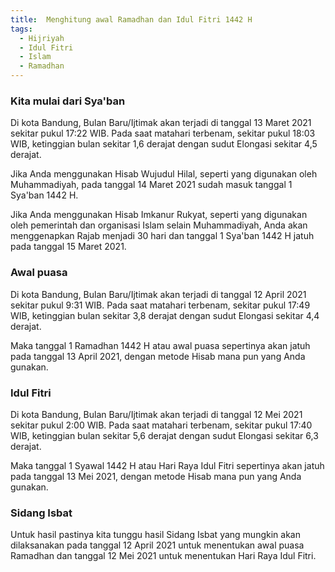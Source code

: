 ```yaml
---
title:  Menghitung awal Ramadhan dan Idul Fitri 1442 H
tags:
  - Hijriyah
  - Idul Fitri
  - Islam
  - Ramadhan
---
```


### Kita mulai dari Sya'ban

Di kota Bandung, Bulan Baru/Ijtimak akan terjadi di tanggal 13 Maret 2021 sekitar pukul 17:22 WIB. Pada saat matahari terbenam, sekitar pukul 18:03 WIB, ketinggian bulan sekitar 1,6 derajat dengan sudut Elongasi sekitar 4,5 derajat.

<!--more-->

Jika Anda menggunakan Hisab Wujudul Hilal, seperti yang digunakan oleh Muhammadiyah, pada tanggal 14 Maret 2021 sudah masuk tanggal 1 Sya'ban 1442 H.

Jika Anda menggunakan Hisab Imkanur Rukyat, seperti yang digunakan oleh pemerintah dan organisasi Islam selain Muhammadiyah, Anda akan menggenapkan Rajab menjadi 30 hari dan tanggal 1 Sya'ban 1442 H jatuh pada tanggal 15 Maret 2021.

### Awal puasa

Di kota Bandung, Bulan Baru/Ijtimak akan terjadi di tanggal 12 April 2021 sekitar pukul 9:31 WIB. Pada saat matahari terbenam, sekitar pukul 17:49 WIB, ketinggian bulan sekitar 3,8 derajat dengan sudut Elongasi sekitar 4,4 derajat.

Maka tanggal 1 Ramadhan 1442 H atau awal puasa sepertinya akan jatuh pada tanggal 13 April 2021, dengan metode Hisab mana pun yang Anda gunakan.

### Idul Fitri

Di kota Bandung, Bulan Baru/Ijtimak akan terjadi di tanggal 12 Mei 2021 sekitar pukul 2:00 WIB. Pada saat matahari terbenam, sekitar pukul 17:40 WIB, ketinggian bulan sekitar 5,6 derajat dengan sudut Elongasi sekitar 6,3 derajat.

Maka tanggal 1 Syawal 1442 H atau Hari Raya Idul Fitri sepertinya akan jatuh pada tanggal 13 Mei 2021, dengan metode Hisab mana pun yang Anda gunakan.

### Sidang Isbat

Untuk hasil pastinya kita tunggu hasil Sidang Isbat yang mungkin akan dilaksanakan pada tanggal 12 April 2021 untuk menentukan awal puasa Ramadhan dan tanggal 12 Mei 2021 untuk menentukan Hari Raya Idul Fitri.


